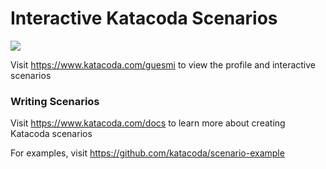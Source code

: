 # Interactive Katacoda Scenarios

[![](http://shields.katacoda.com/katacoda/guesmi/count.svg)](https://www.katacoda.com/guesmi "Get your profile on Katacoda.com")

Visit https://www.katacoda.com/guesmi to view the profile and interactive scenarios

### Writing Scenarios
Visit https://www.katacoda.com/docs to learn more about creating Katacoda scenarios

For examples, visit https://github.com/katacoda/scenario-example
